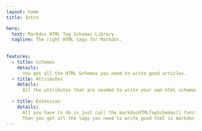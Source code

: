 ```yaml
---
layout: home
title: Intro

hero:
  text: Markdoc HTML Tag Schemas Library 
  tagline: The right HTML tags for Markdoc.
  
  
features:
  - title: Schemas
    details: 
      You get all the HTML Schemas you need to write good articles. 
  - title: Attributes
    details: 
      All the attributes that are needed to write your own html schemas.
  
  - title: Extension
    details: 
      All you have to do is just call the markdocHTMLTagSchemas() function.
      Then you get all the tags you need to write good html in markdoc. 
---
```


